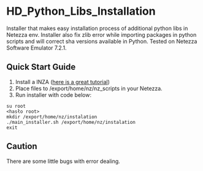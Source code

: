# HD_Python_Libs_Installation
Installer that makes easy installation process of additional python libs in Netezza env. Installer also fix zlib error while importing packages in python scripts and will correct sha versions available in Python. Tested on Netezza Software Emulator 7.2.1.

## Quick Start Guide

1. Install a INZA ([here is a great tutorial](https://www.ibm.com/developerworks/community/groups/service/html/communityview?communityUuid=266888e9-4b4b-44cd-bd51-e32d05da9143#fullpageWidgetId=Wf1f7a753939e_4e8b_b2f5_c349f2f91dbb&file=fa5083ff-a471-49e5-b4a5-2c1415393faf))
2. Place files to /export/home/nz/nz_scripts in your Netezza.
3. Run installer with code below:
```shell
su root
<hasło root>
mkdir /export/home/nz/instalation
./main_installer.sh /export/home/nz/instalation
exit
```

## Caution

There are some little bugs with error dealing.
